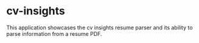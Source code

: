 # cv-insights
This application showcases the cv insights resume parser and its ability to parse information from a resume PDF.
